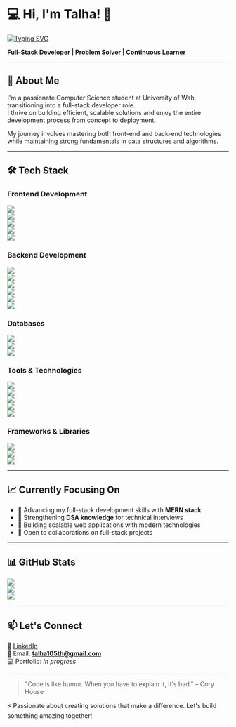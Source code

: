 # 💻 Hi, I'm Talha! 👋

[![Typing SVG](https://readme-typing-svg.demolab.com?font=Fira+Code&pause=1000&width=435&lines=I+am+a+Full-Stack+Developer)](https://git.io/typing-svg)

**Full-Stack Developer | Problem Solver | Continuous Learner**

---

## 🚀 About Me
I'm a passionate Computer Science student at University of Wah, transitioning into a full-stack developer role.  
I thrive on building efficient, scalable solutions and enjoy the entire development process from concept to deployment.  

My journey involves mastering both front-end and back-end technologies while maintaining strong fundamentals in data structures and algorithms.

---

## 🛠️ Tech Stack

### Frontend Development  
![](https://img.shields.io/badge/HTML5-E34F26?style=for-the-badge&logo=html5&logoColor=white)  
![](https://img.shields.io/badge/CSS3-1572B6?style=for-the-badge&logo=css3&logoColor=white)  
![](https://img.shields.io/badge/JavaScript-F7DF1E?style=for-the-badge&logo=javascript&logoColor=black)  
![](https://img.shields.io/badge/React-20232A?style=for-the-badge&logo=react&logoColor=61DAFB)  
![](https://img.shields.io/badge/Vite-646CFF?style=for-the-badge&logo=vite&logoColor=white)  

### Backend Development  
![](https://img.shields.io/badge/Node.js-339933?style=for-the-badge&logo=nodedotjs&logoColor=white)  
![](https://img.shields.io/badge/Express.js-000000?style=for-the-badge&logo=express&logoColor=white)  
![](https://img.shields.io/badge/Java-007396?style=for-the-badge&logo=java&logoColor=white)  
![](https://img.shields.io/badge/C%2B%2B-00599C?style=for-the-badge&logo=cplusplus&logoColor=white)  
![](https://img.shields.io/badge/Python-3776AB?style=for-the-badge&logo=python&logoColor=white)  
![](https://img.shields.io/badge/C%23-239120?style=for-the-badge&logo=c-sharp&logoColor=white)  

### Databases  
![](https://img.shields.io/badge/MySQL-4479A1?style=for-the-badge&logo=mysql&logoColor=white)  
![](https://img.shields.io/badge/MongoDB-47A248?style=for-the-badge&logo=mongodb&logoColor=white)  
![](https://img.shields.io/badge/PostgreSQL-4169E1?style=for-the-badge&logo=postgresql&logoColor=white)  

### Tools & Technologies  
![](https://img.shields.io/badge/Git-F05032?style=for-the-badge&logo=git&logoColor=white)  
![](https://img.shields.io/badge/GitHub-181717?style=for-the-badge&logo=github&logoColor=white)  
![](https://img.shields.io/badge/VS%20Code-007ACC?style=for-the-badge&logo=visual-studio-code&logoColor=white)  
![](https://img.shields.io/badge/NetBeans-1B6AC6?style=for-the-badge&logo=apache-netbeans-ide&logoColor=white)  
![](https://img.shields.io/badge/DevC++-E34F26?style=for-the-badge&logo=cplusplus&logoColor=white)  

### Frameworks & Libraries  
![](https://img.shields.io/badge/Java%20Swing-007396?style=for-the-badge&logo=java&logoColor=white)  
![](https://img.shields.io/badge/Qt-41CD52?style=for-the-badge&logo=qt&logoColor=white)  
![](https://img.shields.io/badge/SDL-07405E?style=for-the-badge&logo=sdl&logoColor=white)  

---

## 📈 Currently Focusing On  
- 🔭 Advancing my full-stack development skills with **MERN stack**  
- 🧠 Strengthening **DSA knowledge** for technical interviews  
- 🎯 Building scalable web applications with modern technologies  
- 🤝 Open to collaborations on full-stack projects  

---

## 📊 GitHub Stats  

![](https://github-readme-stats.vercel.app/api?username=Talha-DX&show_icons=true&theme=radical)  
![](https://github-readme-stats.vercel.app/api/top-langs/?username=yourusername&layout=compact&theme=radical)  
![](https://streak-stats.demolab.com?user=yourusername&theme=radical)  

---

## 📫 Let's Connect  
💼 [LinkedIn](https://www.linkedin.com/in/muhammad-talha-23a0a1301/)  
📧 Email: **talha105th@gmail.com**  
💻 Portfolio: *In progress*  

---

> "Code is like humor. When you have to explain it, it's bad." – Cory House  

⚡ Passionate about creating solutions that make a difference. Let's build something amazing together!
